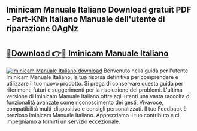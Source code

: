 ## Iminicam Manuale Italiano Download gratuit PDF - Part-KNh Italiano Manuale dell'utente di riparazione 0AgNz

# <h2><a href="http://dfgi6v.blite.top/?on=Iminicam+Manuale+Italiano">🔗Download 👉🔴 Iminicam Manuale Italiano</a></h2>

[![Iminicam Manuale Italiano download](https://i.imgur.com/lujVjoI.png)](http://dfgi6v.blite.top/?on=Iminicam+Manuale+Italiano)
Benvenuto nella guida per l'utente Iminicam Manuale Italiano, la tua risorsa definitiva per comprendere e utilizzare il tuo nuovo prodotto. Si prega di conservare questa guida per riferimenti futuri e suggerimenti per la risoluzione dei problemi. L'ultima versione di Iminicam Manuale Italiano offre agli utenti una vasta raccolta di funzionalità avanzate come riconoscimento dei gesti, Vivavoce, compatibilità multi-dispositivo e consigli personalizzati. Il tuo Feedback è prezioso Iminicam Manuale Italiano. Apprezziamo il tuo contributo e ci impegniamo a fornirti un servizio eccezionale.

